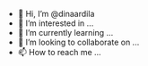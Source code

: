 - 👋 Hi, I’m @dinaardila
- 👀 I’m interested in ...
- 🌱 I’m currently learning ...
- 💞️ I’m looking to collaborate on ...
- 📫 How to reach me ...

<!---
dinaardila/dinaardila is a ✨ special ✨ repository because its `README.md` (this file) appears on your GitHub profile.
You can click the Preview link to take a look at your changes.
--->
